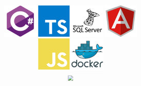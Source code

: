 <p align="center"> 
  <img src="https://raw.githubusercontent.com/devicons/devicon/master/icons/csharp/csharp-original.svg" alt="csharp" width="100" height="100" />
  <img src="https://github.com/devicons/devicon/blob/master/icons/typescript/typescript-plain.svg" alt="typescript" width="100" height="100" />
  <img src="https://raw.githubusercontent.com/devicons/devicon/9f4f5cdb393299a81125eb5127929ea7bfe42889/icons/microsoftsqlserver/microsoftsqlserver-plain-wordmark.svg" alt="sql server" width="100" height="100" />
  <img src="https://github.com/devicons/devicon/blob/master/icons/angularjs/angularjs-original.svg" alt="angular" width="100" height="100" />
  <img src="https://github.com/devicons/devicon/blob/master/icons/javascript/javascript-plain.svg" alt="javascript" width="100" height="100" />
  <img src="https://raw.githubusercontent.com/devicons/devicon/master/icons/docker/docker-original-wordmark.svg" alt="docker" width="100" height="100" />
 
  

</p>


<p align="center">
 <a href="#" alt="Arman Abi's github stats">
  <img src="https://github-readme-stats.vercel.app/api?username=armanab&theme=tokyonight&show_icons=true" />
 </a>
</p>

